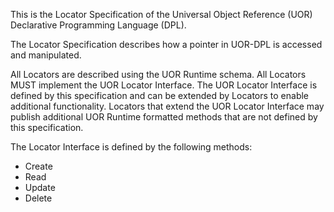 This is the Locator Specification of the Universal Object Reference (UOR) Declarative Programming Language (DPL).

The Locator Specification describes how a pointer in UOR-DPL is accessed and manipulated.

All Locators are described using the UOR Runtime schema. All Locators MUST implement the UOR Locator Interface. The UOR Locator Interface is defined by this specification and can be extended by Locators to enable additional functionality. Locators that extend the UOR Locator Interface may publish additional UOR Runtime formatted methods that are not defined by this specification.

The Locator Interface is defined by the following methods:

- Create
- Read
- Update
- Delete

